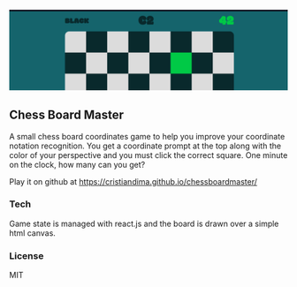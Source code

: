 ![chess-board-master](chessboardmaster.png)

## Chess Board Master

A small chess board coordinates game to help you improve your coordinate notation recognition. You get a coordinate prompt at the top along with the color of your perspective and you must click the correct square. One minute on the clock, how many can you get?

Play it on github at https://cristiandima.github.io/chessboardmaster/

### Tech

Game state is managed with react.js and the board is drawn over a simple html canvas.

### License

MIT
